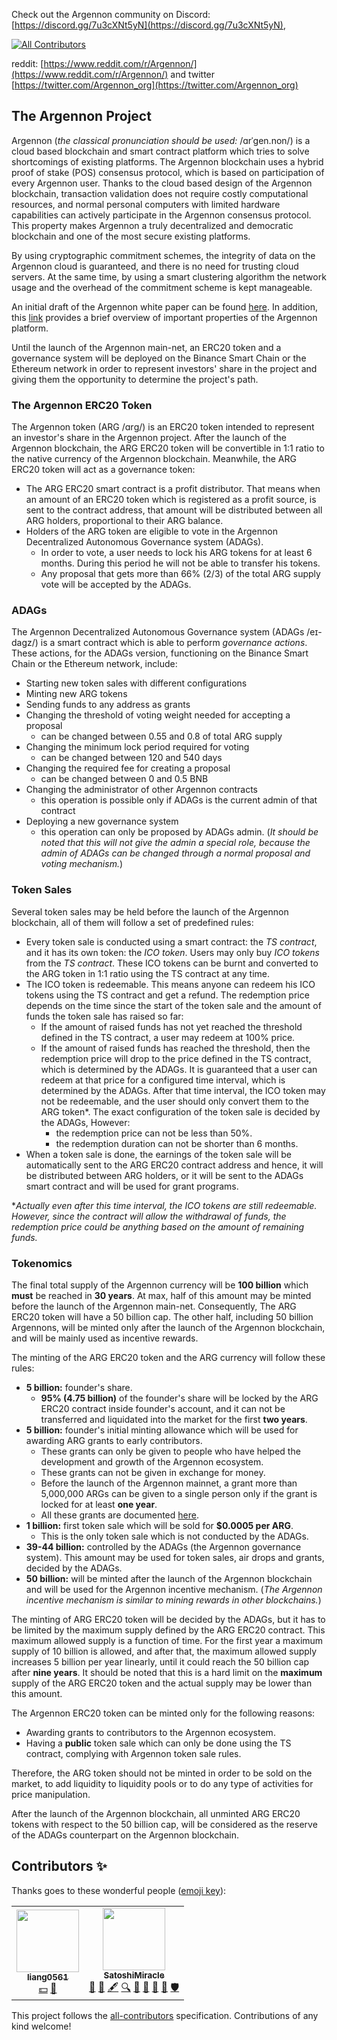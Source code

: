 

Check out the Argennon community on Discord: [https://discord.gg/7u3cXNt5yN](https://discord.gg/7u3cXNt5yN),
<!-- ALL-CONTRIBUTORS-BADGE:START - Do not remove or modify this section -->
[![All Contributors](https://img.shields.io/badge/all_contributors-2-orange.svg?style=flat-square)](#contributors-)
<!-- ALL-CONTRIBUTORS-BADGE:END -->
reddit: [https://www.reddit.com/r/Argennon/](https://www.reddit.com/r/Argennon/) and twitter 
[https://twitter.com/Argennon_org](https://twitter.com/Argennon_org)

## The Argennon Project

Argennon (*the classical pronunciation should be used:* /ɑrˈɡen.non/) is a cloud based blockchain and smart contract
platform which tries to solve shortcomings of existing platforms. The Argennon blockchain uses a hybrid proof of
stake (POS) consensus protocol, which is based on participation of every Argennon user. Thanks to the cloud based
design of the Argennon blockchain, transaction validation does not require costly computational
resources, and normal personal computers with limited hardware capabilities can actively participate in
the Argennon consensus protocol. This property makes Argennon a truly decentralized and democratic blockchain
and one of the most secure existing platforms.

By using cryptographic commitment schemes, the integrity of data on the Argennon cloud is guaranteed, and there is no
need for trusting cloud servers. At the same time, by using a smart clustering algorithm the network usage and the
overhead of the commitment scheme is kept manageable.

An initial draft of the Argennon white paper can be
found [here](https://raw.githubusercontent.com/aybehrouz/AVM/main/pdf/A.pdf). In addition,
this [link](https://www.argennon.com/features.html) provides a brief overview of important properties of the Argennon
platform.

Until the launch of the Argennon main-net, an ERC20 token and a governance system will be deployed on the Binance Smart
Chain or the Ethereum network in order to represent investors' share in the project and giving them the opportunity to
determine the project's path.

### The Argennon ERC20 Token

The Argennon token (ARG /ɑrɡ/) is an ERC20 token intended to represent an investor's share in the Argennon project.
After the launch of the Argennon blockchain, the ARG ERC20 token will be convertible in 1:1 ratio to the native currency
of the Argennon blockchain. Meanwhile, the ARG ERC20 token will act as a governance token:

- The ARG ERC20 smart contract is a profit distributor. That means when an amount of an ERC20 token which is registered
  as a profit source, is sent to the contract address, that amount will be distributed between all ARG holders,
  proportional to their ARG balance.
- Holders of the ARG token are eligible to vote in the Argennon Decentralized Autonomous Governance system (ADAGs).
    - In order to vote, a user needs to lock his ARG tokens for at least 6 months. During this period he will not be
      able to transfer his tokens.
    - Any proposal that gets more than 66% (2/3) of the total ARG supply vote will be accepted by the ADAGs.

### ADAGs

The Argennon Decentralized Autonomous Governance system (ADAGs /eɪ-dagz/) is a smart contract which is able to perform
*governance actions*. These actions, for the ADAGs version, functioning on the Binance Smart Chain or the Ethereum
network, include:

- Starting new token sales with different configurations
- Minting new ARG tokens
- Sending funds to any address as grants
- Changing the threshold of voting weight needed for accepting a proposal
    - can be changed between 0.55 and 0.8 of total ARG supply
- Changing the minimum lock period required for voting
    - can be changed between 120 and 540 days
- Changing the required fee for creating a proposal
    - can be changed between 0 and 0.5 BNB
- Changing the administrator of other Argennon contracts
    - this operation is possible only if ADAGs is the current admin of that contract
- Deploying a new governance system
    - this operation can only be proposed by ADAGs admin. (*It should be noted that this will not give the admin a
      special role, because the admin of ADAGs can be changed through a normal proposal and voting mechanism.*)

### Token Sales

Several token sales may be held before the launch of the Argennon blockchain, all of them will follow a set of
predefined rules:

- Every token sale is conducted using a smart contract: the *TS contract*, and it has its own token: the *ICO token*.
  Users may only buy *ICO tokens* from the *TS contract*. These ICO tokens can be burnt and converted to the ARG token
  in 1:1 ratio using the TS contract at any time.
- The ICO token is redeemable. This means anyone can redeem his ICO tokens using the TS contract and get a refund. The
  redemption price depends on the time since the start of the token sale and the amount of funds the token sale has
  raised so far:
    - If the amount of raised funds has not yet reached the threshold defined in the TS contract, a user may redeem at
      100% price.
    - If the amount of raised funds has reached the threshold, then the redemption price will drop to the price defined
      in the TS contract, which is determined by the ADAGs. It is guaranteed that a user can redeem at that price for a
      configured time interval, which is determined by the ADAGs. After that time interval, the ICO token may not be
      redeemable, and the user should only convert them to the ARG token*. The exact configuration of the token sale is
      decided by the ADAGs, However:
        - the redemption price can not be less than 50%.
        - the redemption duration can not be shorter than 6 months.
- When a token sale is done, the earnings of the token sale will be automatically sent to the ARG ERC20 contract address
  and hence, it will be distributed between ARG holders, or it will be sent to the ADAGs smart contract and will be used
  for grant programs.

**Actually even after this time interval, the ICO tokens are still redeemable. However, since the contract will allow
the withdrawal of funds, the redemption price could be anything based on the amount of remaining funds.*

### Tokenomics

The final total supply of the Argennon currency will be **100 billion** which **must** be reached in **30 years**. At
max, half of this amount may be minted before the launch of the Argennon main-net. Consequently, The ARG ERC20 token
will have a 50 billion cap. The other half, including 50 billion Argennons, will be minted only
after the launch of the Argennon blockchain, and will be mainly used as incentive rewards.

The minting of the ARG ERC20 token and the ARG currency will follow these rules:

- **5 billion:** founder's share.
    - **95% (4.75 billion)** of the founder's share will be locked by the ARG ERC20 contract inside founder's account,
      and it can not be transferred and liquidated into the market for the first **two years**.
- **5 billion:** founder's initial minting allowance which will be used for awarding ARG grants to early contributors.
    - These grants can only be given to people who have helped the development and growth of the Argennon ecosystem.
    - These grants can not be given in exchange for money.
    - Before the launch of the Argennon mainnet, a grant more than 5,000,000 ARGs can be given to a single person only
      if the grant is locked for at least **one year**.
    - All these grants are documented [here](https://www.argennon.com/grants.html).
- **1 billion:** first token sale which will be sold for **$0.0005 per ARG**.
    - This is the only token sale which is not conducted by the ADAGs.
- **39-44 billion:** controlled by the ADAGs (the Argennon governance system). This amount may be used for token sales,
  air drops and grants, decided by the ADAGs.
- **50 billion:** will be minted after the launch of the Argennon blockchain and will be used for the Argennon incentive
  mechanism. (*The Argennon incentive mechanism is similar to mining rewards in other blockchains.*)

The minting of ARG ERC20 token will be decided by the ADAGs, but it has to be limited by the maximum supply defined by
the ARG ERC20 contract. This maximum allowed supply is a function of time. For the first year a maximum supply of 10
billion is allowed, and after that, the maximum allowed supply increases 5 billion per year linearly, until it could
reach the 50 billion cap after **nine years**. It should be noted that this is a hard limit on the **maximum** supply of
the ARG ERC20 token and the actual supply may be lower than this amount.

The Argennon ERC20 token can be minted only for the following reasons:

- Awarding grants to contributors to the Argennon ecosystem.
- Having a **public** token sale which can only be done using the TS contract, complying with Argennon token sale rules.

Therefore, the ARG token should not be minted in order to be sold on the market, to add liquidity to liquidity pools or
to do any type of activities for price manipulation.

After the launch of the Argennon blockchain, all unminted ARG ERC20 tokens with respect to the 50 billion cap, will be
considered as the reserve of the ADAGs counterpart on the Argennon blockchain.

## Contributors ✨

Thanks goes to these wonderful people ([emoji key](https://allcontributors.org/docs/en/emoji-key)):

<!-- ALL-CONTRIBUTORS-LIST:START - Do not remove or modify this section -->
<!-- prettier-ignore-start -->
<!-- markdownlint-disable -->
<table>
  <tr>
    <td align="center"><a href="https://github.com/liang0561"><img src="https://avatars.githubusercontent.com/u/75945582?v=4?s=100" width="100px;" alt=""/><br /><sub><b>liang0561</b></sub></a><br /><a href="#financial-liang0561" title="Financial">💵</a> <a href="#blog-liang0561" title="Blogposts">📝</a></td>
    <td align="center"><a href="https://github.com/SatoshiMiracle"><img src="https://avatars.githubusercontent.com/u/72975337?v=4?s=100" width="100px;" alt=""/><br /><sub><b>SatoshiMiracle</b></sub></a><br /><a href="https://github.com/Argennon-Project/ADAGs/issues?q=author%3ASatoshiMiracle" title="Bug reports">🐛</a> <a href="#blog-SatoshiMiracle" title="Blogposts">📝</a> <a href="#content-SatoshiMiracle" title="Content">🖋</a> <a href="#fundingFinding-SatoshiMiracle" title="Funding Finding">🔍</a> <a href="#ideas-SatoshiMiracle" title="Ideas, Planning, & Feedback">🤔</a> <a href="#question-SatoshiMiracle" title="Answering Questions">💬</a> <a href="https://github.com/Argennon-Project/ADAGs/pulls?q=is%3Apr+reviewed-by%3ASatoshiMiracle" title="Reviewed Pull Requests">👀</a> <a href="#userTesting-SatoshiMiracle" title="User Testing">📓</a> <a href="#security-SatoshiMiracle" title="Security">🛡️</a></td>
  </tr>
</table>

<!-- markdownlint-restore -->
<!-- prettier-ignore-end -->

<!-- ALL-CONTRIBUTORS-LIST:END -->

This project follows the [all-contributors](https://github.com/all-contributors/all-contributors) specification. Contributions of any kind welcome!